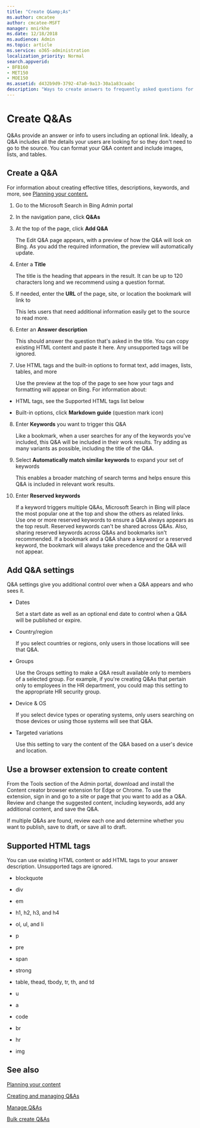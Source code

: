 ```yaml
---
title: "Create Q&amp;As"
ms.author: cmcatee
author: cmcatee-MSFT
manager: mnirkhe
ms.date: 12/18/2018
ms.audience: Admin
ms.topic: article
ms.service: o365-administration
localization_priority: Normal
search.appverid:
- BFB160
- MET150
- MOE150
ms.assetid: d432b9d9-3792-47a0-9a13-30a1a83caabc
description: "Ways to create answers to frequently asked questions for your Microsoft Search in Bing work results"
---
```


# Create Q&amp;As

Q&amp;As provide an answer or info to users including an optional link. Ideally, a Q&amp;A includes all the details your users are looking for so they don't need to go to the source. You can format your Q&amp;A content and include images, lists, and tables.
  
## Create a Q&amp;A

For information about creating effective titles, descriptions, keywords, and more, see [Planning your content.](../setup/plan-your-content.md)
  
1. Go to the Microsoft Search in Bing Admin portal
    
2. In the navigation pane, click **Q&amp;As**
    
3. At the top of the page, click **Add Q&amp;A**
    
    The Edit Q&amp;A page appears, with a preview of how the Q&amp;A will look on Bing. As you add the required information, the preview will automatically update.
    
4. Enter a **Title**
    
    The title is the heading that appears in the result. It can be up to 120 characters long and we recommend using a question format.
    
5. If needed, enter the **URL** of the page, site, or location the bookmark will link to 
    
    This lets users that need additional information easily get to the source to read more.
    
6. Enter an **Answer description**
    
    This should answer the question that's asked in the title. You can copy existing HTML content and paste it here. Any unsupported tags will be ignored.
    
7. Use HTML tags and the built-in options to format text, add images, lists, tables, and more
    
    Use the preview at the top of the page to see how your tags and formatting will appear on Bing. For information about:
    
  - HTML tags, see the Supported HTML tags list below
    
  - Built-in options, click **Markdown guide** (question mark icon) 
    
8. Enter **Keywords** you want to trigger this Q&amp;A 
    
    Like a bookmark, when a user searches for any of the keywords you've included, this Q&amp;A will be included in their work results. Try adding as many variants as possible, including the title of the Q&amp;A.
    
9. Select **Automatically match similar keywords** to expand your set of keywords 
    
    This enables a broader matching of search terms and helps ensure this Q&amp;A is included in relevant work results.
    
10. Enter **Reserved keywords**
    
    If a keyword triggers multiple Q&amp;As, Microsoft Search in Bing will place the most popular one at the top and show the others as related links. Use one or more reserved keywords to ensure a Q&amp;A always appears as the top result. Reserved keywords can't be shared across Q&amp;As. Also, sharing reserved keywords across Q&amp;As and bookmarks isn't recommended. If a bookmark and a Q&amp;A share a keyword or a reserved keyword, the bookmark will always take precedence and the Q&amp;A will not appear.
    
## Add Q&amp;A settings

Q&amp;A settings give you additional control over when a Q&amp;A appears and who sees it.
  
- Dates
    
    Set a start date as well as an optional end date to control when a Q&amp;A will be published or expire.
    
- Country/region
    
    If you select countries or regions, only users in those locations will see that Q&amp;A.
    
- Groups
    
    Use the Groups setting to make a Q&amp;A result available only to members of a selected group. For example, if you're creating Q&amp;As that pertain only to employees in the HR department, you could map this setting to the appropriate HR security group.
    
- Device &amp; OS
    
    If you select device types or operating systems, only users searching on those devices or using those systems will see that Q&amp;A.
    
- Targeted variations
    
    Use this setting to vary the content of the Q&amp;A based on a user's device and location.
    
## Use a browser extension to create content

From the Tools section of the Admin portal, download and install the Content creator browser extension for Edge or Chrome. To use the extension, sign in and go to a site or page that you want to add as a Q&amp;A. Review and change the suggested content, including keywords, add any additional content, and save the Q&amp;A.
  
If multiple Q&amp;As are found, review each one and determine whether you want to publish, save to draft, or save all to draft.
  
## Supported HTML tags

You can use existing HTML content or add HTML tags to your answer description. Unsupported tags are ignored.
  
- blockquote
    
- div
    
- em
    
- h1, h2, h3, and h4
    
- ol, ul, and li
    
- p
    
- pre
    
- span
    
- strong
    
- table, thead, tbody, tr, th, and td
    
- u
    
- a
    
- code
    
- br
    
- hr
    
- img
    
## See also

[Planning your content](../setup/plan-your-content.md)
  
[Creating and managing Q&amp;As](create-and-manage-q-as.md)
  
[Manage Q&amp;As](manage-q-as.md)
  
[Bulk create Q&amp;As](bulk-create-q-as.md)
  

